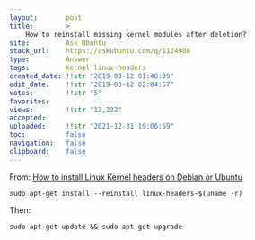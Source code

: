```yaml
---
layout:       post
title:        >
    How to reinstall missing kernel modules after deletion?
site:         Ask Ubuntu
stack_url:    https://askubuntu.com/q/1124908
type:         Answer
tags:         kernel linux-headers
created_date: !!str "2019-03-12 01:48:09"
edit_date:    !!str "2019-03-12 02:04:57"
votes:        !!str "5"
favorites:    
views:        !!str "13,232"
accepted:     
uploaded:     !!str "2021-12-31 19:06:59"
toc:          false
navigation:   false
clipboard:    false
---
```


From: [How to install Linux Kernel headers on Debian or Ubuntu][1]

``` 
sudo apt-get install --reinstall linux-headers-$(uname -r)

```

Then:

``` 
sudo apt-get update && sudo apt-get upgrade

```

  [1]: https://www.garron.me/en/go2linux/how-install-linux-kernel-headers-debian-or-ubuntu.html
